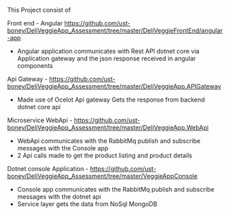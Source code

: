This Project consist of

Front end - Angular https://github.com/ust-boney/DeliVeggieApp_Assessment/tree/master/DeliVeggieFrontEnd/angular-app
 - Angular application communicates with Rest API dotnet core via Application gateway and the  json response received in angular components
   
Api Gateway - https://github.com/ust-boney/DeliVeggieApp_Assessment/tree/master/DeliVeggieApp.APIGateway
 - Made use of Ocelot Api gateway Gets the response from backend dotnet core api
   
Microservice WebApi - https://github.com/ust-boney/DeliVeggieApp_Assessment/tree/master/DeliVeggieApp.WebApi
 - WebApi communicates with the RabbitMq publish and subscribe messages with the Console app
 - 2 Api calls made to get the product listing and product details
   
Dotnet console Application - https://github.com/ust-boney/DeliVeggieApp_Assessment/tree/master/VeggieAppConsole
  - Console app communicates with the RabbitMq publish and subscribe messages with the dotnet api
  - Service layer gets the data from NoSql MongoDB
